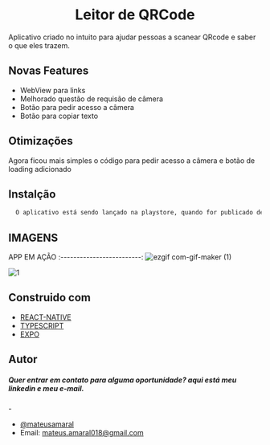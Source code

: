 <h1 align="center"> Leitor de QRCode</h1>

Aplicativo criado no intuito para ajudar pessoas a scanear QRcode e saber o que eles trazem.


## Novas Features

- WebView para links
- Melhorado questão de requisão de câmera
- Botão para pedir acesso a câmera
- Botão para copiar texto


## Otimizações

Agora ficou mais simples o código para pedir acesso a câmera e botão de loading adicionado

## Instalção

```bash 
  O aplicativo está sendo lançado na playstore, quando for publicado deixarei o link 
```

## IMAGENS

APP  EM AÇÃO
:-------------------------:
![ezgif com-gif-maker (1)](https://user-images.githubusercontent.com/37390930/115961655-b83ad580-a4ed-11eb-956a-90ce9e707f1c.gif)



![1](https://user-images.githubusercontent.com/37390930/122690602-df1d3b80-d200-11eb-9b7d-94df699a41cf.jpeg)

  

## Construido com

- [REACT-NATIVE](https://reactnative.dev/)
- [TYPESCRIPT](https://www.typescriptlang.org/)
- [EXPO](https://expo.io/)



## Autor

<h5> Quer entrar em contato para alguma oportunidade? aqui está meu linkedin e meu e-mail.</h5>
- 

- [@mateusamaral](https://www.linkedin.com/in/mateus-passos-amaral/)
- Email:  mateus.amaral018@gmail.com


